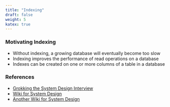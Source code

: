 ```yaml
---
title: "Indexing"
draft: false
weight: 5
katex: true
---
```


### Motivating Indexing
- Without indexing, a growing database will eventually become too slow
- Indexing improves the performance of read operations on a database
- Indexes can be created on one or more columns of a table in a database

### References
- [Grokking the System Design Interview](https://www.educative.io/courses/grokking-the-system-design-interview/B8nMkqBWONo)
- [Wiki for System Design](https://github.com/Jeevan-kumar-Raj/Grokking-System-Design)
- [Another Wiki for System Design](https://github.com/sharanyaa/grok_sdi_educative)